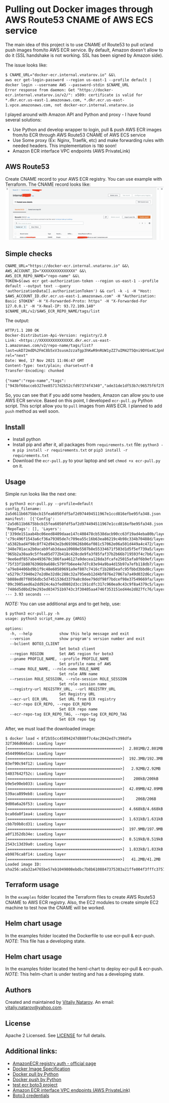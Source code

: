 # Pulling out Docker images through AWS Route53 CNAME of AWS ECS service

The main idea of this project is to use CNAME of Route53 to pull or/and push images from/to AWS ECR service.
By default, Amazon doesn't allow to do it (SSL handshake is not working. SSL has been signed by Amazon side).

The issue looks like:
```shell
$ CNAME_URL="docker-ecr.internal.vnatarov.io" &&\
aws ecr get-login-password --region us-east-1 --profile default | docker login --username AWS --password-stdin $CNAME_URL
Error response from daemon: Get "https://docker-ecr.internal.vnatarov.io/v2/": x509: certificate is valid for *.dkr.ecr.us-east-1.amazonaws.com, *.dkr.ecr.us-east-1.vpce.amazonaws.com, not docker-ecr.internal.vnatarov.io
```

I played around with Amazon API and Python and proxy - I have found several solutions:
- Use Python and develop wrapper to login, pull & push AWS ECR images from/to ECR through AWS Route53 CNAME of AWS ECS service
- Use Some proxy (Ex: Nginx, Traefik, etc) and make forwarding rules with needed headers. This implementation is `TBD` soon!
- Amazon ECR interface VPC endpoints (AWS PrivateLink)


## AWS Route53

Create CNAME record to your AWS ECR registry. You can use example with Terraform. The CNAME record looks like:
![](pics/Route53_CNAME_to_ECR.png)


## Simple checks

```shell
CNAME_URL="https://docker-ecr.internal.vnatarov.io" &&\
AWS_ACCOUNT_ID="XXXXXXXXXXXXXXX" &&\
AWS_ECR_REPO_NAME="repo-name" &&\
TOKEN=$(aws ecr get-authorization-token --region us-east-1 --profile default --output text --query 'authorizationData[].authorizationToken') && curl -k -i -H "Host: $AWS_ACCOUNT_ID.dkr.ecr.us-east-1.amazonaws.com" -H "Authorization: Basic $TOKEN" -H "X-Forwarded-Proto: https" -H "X-Forwarded-For 127.0.0.1" -H "X-Real-IP: 93.72.109.140" $CNAME_URL/v2/$AWS_ECR_REPO_NAME/tags/list
```
The output:
```shell
HTTP/1.1 200 OK
Docker-Distribution-Api-Version: registry/2.0
Link: <https://XXXXXXXXXXXXXXX.dkr.ecr.us-east-1.amazonaws.com/v2/repo-name/tags/list?last=ukD72mdD%2FmC8b5xV3susmJzzaTgp3hKwR9nRUW1yZZ7uIM42T5Qni9DYGx4CJpnhNeJ6HnjEzAukCdhHEgsIYR6ZPbIPWoMte%2Bkmss2BWER%2BOoldEmVa6n9tG88nfx8J3qz2X7nNmzKTvj9S75hqjlupun8iXyGm2Cef6EHKr6JqI7jXVAS0aBWToKUCsATn1R2LRKTxsdsk7HLTSmjieo3kdVioZ6%2F0%2BsiGagwFc6QZfrwH1%2Bl%2F%2Ba1ritf4IwZUXVC4kuID%2BzHKxz9rtgMBgDDBA1yjW8hZqO3K2tOa77h3i%2BPVqj6aHA096YMRh5BFiiLWPGgss0L4QQahaooOLRRg7kdr5k%2FZIqllcmGaLbioNLy3R5jOon7X61YbIGF7fUOkssj72o37fpPd%2FJG2g%3D%3D>; rel="next"
Date: Wed, 17 Nov 2021 11:06:47 GMT
Content-Type: text/plain; charset=utf-8
Transfer-Encoding: chunked

{"name":"repo-name","tags":["943bf60acceb327ee85717d2b52cfd97374f4340","ade31de1df53b7c96575f6f27bec17c9f7702cb8"]}
```
So, you can see that if you add some headers, Amazon can allow you to use AWS ECR service.
Based on this point, I developed `ecr-pull.py` Python script. This script allow you to `pull` images from AWS ECR.
I planned to add `push` method as well soon.

## Install
- Install python
- Install pip and after it, all packages from `requirements.txt` file: `python3 -m pip install -r requirements.txt` or `pip3 install -r requirements.txt`
- Download the `ecr-pull.py` to your laptop and set `chmod +x ecr-pull.py` on it.

## Usage

Simple run looks like the next one:
```shell
$ python3 ecr-pull.py --profile=default
config_filename:  2a5d611b6675bbcb15fea6050fdf5af2d974494511967e1ccd816efbe95fa348.json
manifest:  [{'Config': '2a5d611b6675bbcb15fea6050fdf5af2d974494511967e1ccd816efbe95fa348.json', 'RepoTags': [], 'Layers': ['339de151aab4bc06eed8409daae147c408478cb538dacb90cc63f19ad4eba80b/layer.tar', 'c79c496f1543a6cf36a79305de7c709ea55c16b63ea86219c4b98c334b70488d/layer.tar', 'a5382bad4f98c8f742d943e2bd6930626b06af081c57062e06a501d449a4c472/layer.tar', '348e701aca2b0acab9fab3daaa10980e5507b8e55334671f503d1d5f5ef739a5/layer.tar', '965b2a30aa9c5ffea05d772b418c428cde9fa3f85faf37b2b66b719593f4c7b6/layer.tar', '9ee6edf857abe493670c386faa46127a9decea128da3fcafe25015afa8f6b9ef/layer.tar', '75f33f1b8076396b9a688c579ffb6ee4e7d7c83e94a9ba4d15b97a7efb118db7/layer.tar', 'a79e84406bd9b1f9c48e60589691a9ef807c7416cf1b2885eafc95fbbd3bbd8c/layer.tar', 'e5279c73940e27e2d0e32d8c288c32a795eeb12d4bf876e27067a7a49d032d6c/layer.tar', 'b088ed07f0856dbc5d7451536d3379a8c0dee79ddf98f7bdcef98e37549669fa/layer.tar', '09c3905aed6a2dd924c4a3fed0802d3cc191cdfc317c960ea9c43c9f8a4379c5/layer.tar', '7486d5d0bd29e293ed034751b9743c3f30405aa4746f353151ed44e2d827fc76/layer.tar']}]
--- 3.93 seconds ---
```
*NOTE:* You can use additional args and to get help, use:
```shell
$ python3 ecr-pull.py -h
usage: python3 script_name.py {ARGS}

options:
  -h, --help            show this help message and exit
  --version             show program's version number and exit
  --bclient BOTO3_CLIENT
                        Set boto3 client
  --region REGION       Set AWS region for boto3
  --pname PROFILE_NAME, --profile PROFILE_NAME
                        Set profile name of AWS
  --rname ROLE_NAME, --role-name ROLE_NAME
                        Set role ARN name
  --rsession ROLE_SESSION, --role-session ROLE_SESSION
                        Set role session name
  --registry-url REGISTRY_URL, --url REGISTRY_URL
                        Set Registry URL
  --ecr-url ECR_URL     Set URL from ECR registry
  --ecr-repo ECR_REPO, --repo ECR_REPO
                        Set ECR repo name
  --ecr-repo-tag ECR_REPO_TAG, --repo-tag ECR_REPO_TAG
                        Set ECR repo tag
```

After, we must load the downloaded image:
```shell
$ docker load < 8f2b55cc45894247d880f7c4ac2042ed7c398dfa
32f366d666a5: Loading layer [==================================================>]  2.801MB/2.801MB
45449966e51a: Loading layer [==================================================>]  192.3MB/192.3MB
83ef90c94f12: Loading layer [==================================================>]   2.92MB/2.92MB
54037642f52c: Loading layer [==================================================>]    200kB/200kB
b9e5e90eb033: Loading layer [==================================================>]  42.09MB/42.09MB
539aca899eb8: Loading layer [==================================================>]     206B/206B
9d00a6a26f53: Loading layer [==================================================>]  4.668kB/4.668kB
bca0da0f1ea4: Loading layer [==================================================>]  1.631kB/1.631kB
cbb7b9b8cd31: Loading layer [==================================================>]  197.9MB/197.9MB
a0f1352db34e: Loading layer [==================================================>]  8.519kB/8.519kB
2543c13d39a0: Loading layer [==================================================>]  1.833kB/1.833kB
eb9876ca8f14: Loading layer [==================================================>]   41.2MB/41.2MB
Loaded image ID: sha256:ada32a4765be57eb1049808ebdbc7b8b6108847375383a21ffe004f3fffc3757
```

## Terraform usage
In the `examples` folder located the Terraform files to create AWS Route53 CNAME to AWS ECR registry. Also, the EC2 modules to create simple EC2 machine to test how the CNAME will be worked.

## Helm chart usage
In the examples folder located the Dockerfile to use ecr-pull & ecr-push. 
*NOTE*: This file has a developing state.

## Helm chart usage
In the examples folder located the heml-chart to deploy ecr-pull & ecr-push. 
*NOTE*: This helm-chart is under testing and has a developing state.


## Authors
Created and maintained by [Vitaliy Natarov](https://github.com/SebastianUA). An email: [vitaliy.natarov@yahoo.com](vitaliy.natarov@yahoo.com).

## License
Apache 2 Licensed. See [LICENSE](https://www.apache.org/licenses/LICENSE-2.0) for full details.


## Additional links:
- [AmazonECR registry auth - official page](https://docs.aws.amazon.com/AmazonECR/latest/userguide/registry_auth.html)
- [Docker Image Specification](https://github.com/moby/moby/blob/master/image/spec/v1.2.md)
- [Docker pull by Python](https://github.com/sdenel/docker-pull-push/blob/master/docker-pull)
- [Docker push by Python](https://github.com/sdenel/docker-pull-push/blob/master/docker-push)
- [test ecr boto3 project](https://github.com/spulec/moto/blob/master/tests/test_ecr/test_ecr_boto3.py)
- [Amazon ECR interface VPC endpoints (AWS PrivateLink)](https://docs.aws.amazon.com/AmazonECR/latest/userguide/vpc-endpoints.html)
- [Boto3 credentials](https://boto3.amazonaws.com/v1/documentation/api/latest/guide/credentials.html)
